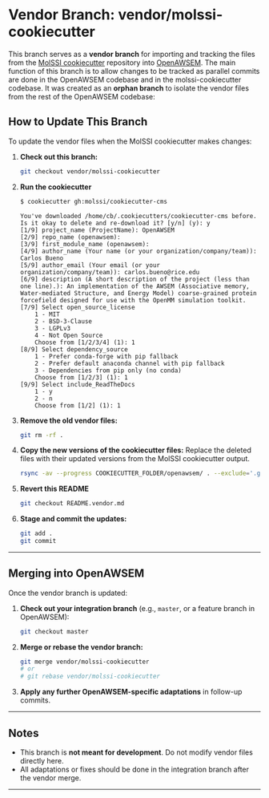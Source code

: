 # Vendor Branch: vendor/molssi-cookiecutter

This branch serves as a **vendor branch** for importing and tracking the files from the [MolSSI cookiecutter](https://github.com/MolSSI/cookiecutter-cms) repository into [OpenAWSEM](https://github.com/cabb99/openawsem).
The main function of this branch is to allow changes to be tracked as parallel commits are done in the OpenAWSEM codebase and in the molssi-cookiecutter codebase.
It was created as an **orphan branch** to isolate the vendor files from the rest of the OpenAWSEM codebase:

## How to Update This Branch

To update the vendor files when the MolSSI cookiecutter makes changes:

1. **Check out this branch:**

   ```bash
   git checkout vendor/molssi-cookiecutter
   ```

2. **Run the cookiecutter**
    ``` bash
    $ cookiecutter gh:molssi/cookiecutter-cms
    ```
    ```
    You've downloaded /home/cb/.cookiecutters/cookiecutter-cms before. Is it okay to delete and re-download it? [y/n] (y): y
    [1/9] project_name (ProjectName): OpenAWSEM
    [2/9] repo_name (openawsem): 
    [3/9] first_module_name (openawsem): 
    [4/9] author_name (Your name (or your organization/company/team)): Carlos Bueno
    [5/9] author_email (Your email (or your organization/company/team)): carlos.bueno@rice.edu
    [6/9] description (A short description of the project (less than one line).): An implementation of the AWSEM (Associative memory, Water-mediated Structure, and Energy Model) coarse-grained protein forcefield designed for use with the OpenMM simulation toolkit.
    [7/9] Select open_source_license
        1 - MIT
        2 - BSD-3-Clause
        3 - LGPLv3
        4 - Not Open Source
        Choose from [1/2/3/4] (1): 1
    [8/9] Select dependency_source
        1 - Prefer conda-forge with pip fallback
        2 - Prefer default anaconda channel with pip fallback
        3 - Dependencies from pip only (no conda)
        Choose from [1/2/3] (1): 1
    [9/9] Select include_ReadTheDocs
        1 - y
        2 - n
        Choose from [1/2] (1): 1
    ```


2. **Remove the old vendor files:**

   ```bash
   git rm -rf .
   ```

3. **Copy the new versions of the cookiecutter files:**
   Replace the deleted files with their updated versions from the MolSSI cookiecutter output.

   ```bash
   rsync -av --progress COOKIECUTTER_FOLDER/openawsem/ . --exclude='.git'
   ```

4. **Revert this README**
    ```bash
    git checkout README.vendor.md
    ```

5. **Stage and commit the updates:**

   ```bash
   git add .
   git commit
   ```

---

## Merging into OpenAWSEM

Once the vendor branch is updated:

1. **Check out your integration branch** (e.g., `master`, or a feature branch in OpenAWSEM):

   ```bash
   git checkout master
   ```

2. **Merge or rebase the vendor branch:**

   ```bash
   git merge vendor/molssi-cookiecutter
   # or
   # git rebase vendor/molssi-cookiecutter
   ```

3. **Apply any further OpenAWSEM-specific adaptations** in follow-up commits.

---

## Notes

* This branch is **not meant for development**. Do not modify vendor files directly here.
* All adaptations or fixes should be done in the integration branch after the vendor merge.

---